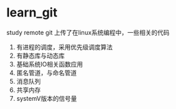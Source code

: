 # learn_git
study remote git
上传了在linux系统编程中，一些相关的代码
1) 有进程的调度，采用优先级调度算法
2) 有静态库与动态库
3) 基础系统IO相关函数应用
4) 匿名管道，与命名管道
5) 消息队列
6) 共享内存
7) systemV版本的信号量

